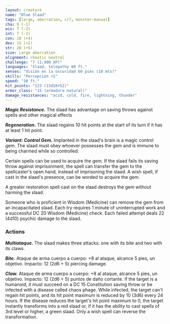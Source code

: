 ```yaml
---
layout: creature
name: "Blue Slaad"
tags: [large, aberration, cr7, monster-manual]
cha: 9 (-1)
wis: 7 (-2)
int: 7 (-2)
con: 18 (+4)
dex: 15 (+2)
str: 20 (+5)
size: Large aberration
alignment: chaotic neutral
challenge: "7 (2,900 XP)"
languages: "Slaad, telepathy 60 ft."
senses: "Visión en la oscuridad 60 pies (18 mts)"
skills: "Percepción +1"
speed: "30 ft."
hit_points: "123 (13d10+52)"
armor_class: "15 (armadura natural)"
damage_resistances: "acid, cold, fire, lightning, thunder"
---
```


***Magic Resistance.*** The slaad has advantage on saving throws against spells and other magical effects

***Regeneration.*** The slaad regains 10 hit points at the start of its turn if it has at least 1 hit point.

***Variant: Control Gem.*** Implanted in the slaad's brain is a magic control gem. The slaad must obey whoever possesses the gem and is immune to being charmed while so controlled.

Certain spells can be used to acquire the gem. If the slaad fails its saving throw against imprisonment, the spell can transfer the gem to the spellcaster's open hand, instead of imprisoning the slaad. A wish spell, if cast in the slaad's presence, can be worded to acquire the gem.

A greater restoration spell cast on the slaad destroys the gem without harming the slaad.

Someone who is proficient in Wisdom (Medicine) can remove the gem from an incapacitated slaad. Each try requires 1 minute of uninterrupted work and a successful DC 20 Wisdom (Medicine) check. Each failed attempt deals 22 (4d10) psychic damage to the slaad.

### Actions

***Multiataque.*** The slaad makes three attacks: one with its bite and two with its claws.

***Bite.*** Ataque de arma cuerpo a cuerpo: +8 al ataque, alcance 5 pies, un objetivo. Impacto: 12 (2d6 + 5) piercing damage.

***Claw.*** Ataque de arma cuerpo a cuerpo: +8 al ataque, alcance 5 pies, un objetivo. Impacto: 12 (2d6 + 5) puntos de daño cortante. If the target is a humanoid, it must succeed on a DC 15 Constitution saving throw or be infected with a disease called chaos phage. While infected, the target can't regain hit points, and its hit point maximum is reduced by 10 (3d6) every 24 hours. If the disease reduces the target's hit point maximum to 0, the target instantly transforms into a red slaad or, if it has the ability to cast spells of 3rd level or higher, a green slaad. Only a wish spell can reverse the transformation.